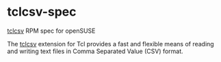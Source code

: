 # tclcsv-spec

[tclcsv](https://tclcsv.magicsplat.com/) RPM spec for openSUSE

The [tclcsv](https://tclcsv.magicsplat.com/) extension for Tcl
provides a fast and flexible means of reading and writing text
files in Comma Separated Value (CSV) format.

